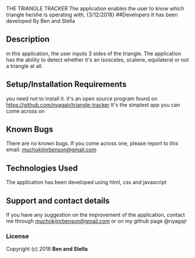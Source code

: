 THE TRIANGLE TRACKER
The application enables the user to know which triangle he/she is operating with, {3/12/2018}
##Developers
It has been developed By Ben and Stella
## Description
in this application, the user inputs 3 sides of the triangle. The application has the ability to detect
whether it's an isosceles, scalene, equilateral or not a triangle at all.
## Setup/Installation Requirements
you need not to install it. it's an open source program found on https://github.com/nyagajr/triangle-tracker
It's the simplest app you can come across on
## Known Bugs
There are no known bugs. If you come across one, please report to this email: muchokijnrbenson@gmail.com
## Technologies Used
The application has been developed using html, css and javascript
## Support and contact details
If you have any suggestion on the improvement of the application, contact me through muchokijnrbenson@gmail.com
or on my github page @nyagajr
### License
Copyright (c) 2018 **Ben and Stella**
